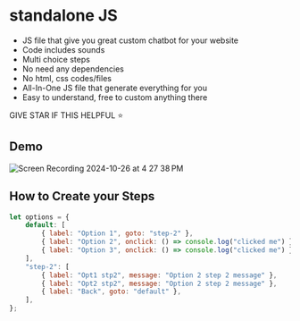 # standalone JS
- JS file that give you great custom chatbot for your website
- Code includes sounds
- Multi choice steps
- No need any dependencies
- No html, css codes/files
- All-In-One JS file that generate everything for you
- Easy to understand, free to custom anything there

GIVE STAR IF THIS HELPFUL ⭐️

## Demo

![Screen Recording 2024-10-26 at 4 27 38 PM](https://github.com/user-attachments/assets/ca868529-30b9-4976-99ed-8ec9a7276c26) 

## How to Create your Steps
```js
let options = {
    default: [
        { label: "Option 1", goto: "step-2" },
        { label: "Option 2", onclick: () => console.log("clicked me") },
        { label: "Option 3", onclick: () => console.log("clicked me") },
    ],
    "step-2": [
        { label: "Opt1 stp2", message: "Option 2 step 2 message" },
        { label: "Opt2 stp2", message: "Option 2 step 2 message" },
        { label: "Back", goto: "default" },
    ],
};
```

